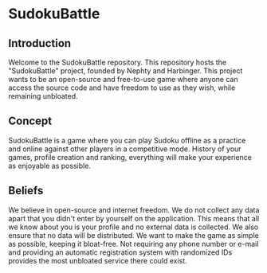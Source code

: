 # SudokuBattle

## Introduction

Welcome to the SudokuBattle repository. This repository hosts the "SudokuBattle" project, founded by Nephty and Harbinger.
This project wants to be an open-source and free-to-use game where anyone can access the source code and have freedom to use as they wish, while remaining unbloated.

## Concept

SudokuBattle is a game where you can play Sudoku offline as a practice and online against other players in a competitive mode.
History of your games, profile creation and ranking, everything will make your experience as enjoyable as possible.

## Beliefs

We believe in open-source and internet freedom. We do not collect any data apart that you didn't enter by yourself on the application. This means that all we know about you is your profile and no external data is collected. We also ensure that no data will be distributed.
We want to make the game as simple as possible, keeping it bloat-free. Not requiring any phone number or e-mail and providing an automatic registration system with randomized IDs provides the most unbloated service there could exist.
